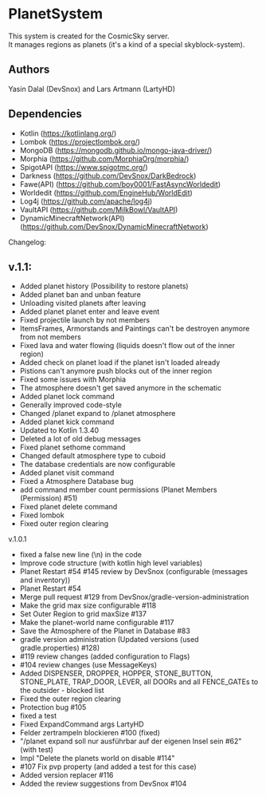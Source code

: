 # PlanetSystem
This system is created for the CosmicSky server.<br/>
It manages regions as planets (it's a kind of a special skyblock-system).

Authors
-

Yasin Dalal (DevSnox) and Lars Artmann (LartyHD)

Dependencies
-

- Kotlin (https://kotlinlang.org/)
- Lombok (https://projectlombok.org/)
- MongoDB (https://mongodb.github.io/mongo-java-driver/)
- Morphia (https://github.com/MorphiaOrg/morphia/)
- SpigotAPI (https://www.spigotmc.org/)
- Darkness (https://github.com/DevSnox/DarkBedrock)
- Fawe(API) (https://github.com/boy0001/FastAsyncWorldedit)
- Worldedit (https://github.com/EngineHub/WorldEdit)
- Log4j (https://github.com/apache/log4j)
- VaultAPI (https://github.com/MilkBowl/VaultAPI)
- DynamicMinecraftNetwork(API) (https://github.com/DevSnox/DynamicMinecraftNetwork)

Changelog:

v.1.1:
-

- Added planet history (Possibility to restore planets)
- Added planet ban and unban feature
- Unloading visited planets after leaving
- Added planet planet enter and leave event
- Fixed projectile launch by not members
- ItemsFrames, Armorstands and Paintings can't be destroyen anymore from not members
- Fixed lava and water flowing (liquids doesn't flow out of the inner region)
- Added check on planet load if the planet isn't loaded already
- Pistions can't anymore push blocks out of the inner region
- Fixed some issues with Morphia
- The atmosphere doesn't get saved anymore in the schematic
- Added planet lock command
- Generally improved code-style
- Changed /planet expand to /planet atmosphere
- Added planet kick command
- Updated to Kotlin 1.3.40
- Deleted a lot of old debug messages
- Fixed planet sethome command
- Changed default atmosphere type to cuboid
- The database credentials are now configurable
- Added planet visit command
- Fixed a Atmosphere Database bug 
- add command member count permissions (Planet Members (Permission) #51) 
- Fixed planet delete command
- Fixed lombok
- Fixed outer region clearing
  
v.1.0.1
- fixed a false new line (\n) in the code 
- Improve code structure (with kotlin high level variables) 
- Planet Restart #54 #145 review by DevSnox (configurable (messages and inventory)) 
- Planet Restart #54
- Merge pull request #129 from DevSnox/gradle-version-administration
- Make the grid max size configurable #118 
- Set Outer Region to grid maxSize #137 
- Make the planet-world name configurable #117
- Save the Atmosphere of the Planet in Database #83
- gradle version administration (Updated versions (used gradle.properties) #128)
- #119 review changes (added configuration to Flags)
- #104 review changes (use MessageKeys)
- Added DISPENSER, DROPPER, HOPPER, STONE_BUTTON, STONE_PLATE, TRAP_DOOR, LEVER, all DOORs and all FENCE_GATEs to the outsider - blocked list
- Fixed the outer region clearing
- Protection bug #105
- fixed a test
- Fixed ExpandCommand args LartyHD
- Felder zertrampeln blockieren #100 (fixed)
- "/planet expand soll nur ausführbar auf der eigenen Insel sein #62" (with test)
- Impl "Delete the planets world on disable #114" 
- #107 Fix pvp property (and added a test for this case)
- Added version replacer #116
- Added the review suggestions from DevSnox #104 
